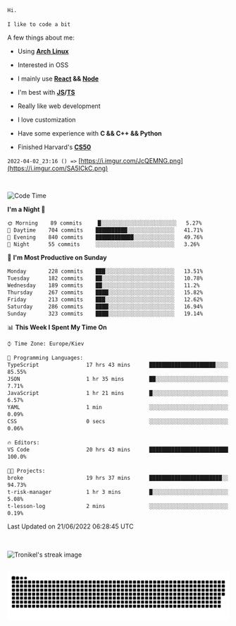 ```
Hi.

I like to code a bit
```

A few things about me:

-   Using **[Arch Linux](https://archlinux.org/)**

-   Interested in OSS

-   I mainly use **[React](https://reactjs.org/) && [Node](https://nodejs.org/en/)**

-   I'm best with **[JS](https://www.javascript.com/)/[TS](https://www.typescriptlang.org/)**

-   Really like web development

-   I love customization

-   Have some experience with **C && C++ && Python**

-   Finished Harvard's **[CS50](https://cs50.harvard.edu)**

`2022-04-02_23:16 () =>` [https://i.imgur.com/JcQEMNG.png](https://i.imgur.com/SA5ICkC.png)

<br>

<!--START_SECTION:waka-->
![Code Time](http://img.shields.io/badge/Code%20Time-703%20hrs%2022%20mins-blue)

**I'm a Night 🦉** 

```text
🌞 Morning    89 commits     █░░░░░░░░░░░░░░░░░░░░░░░░   5.27% 
🌆 Daytime    704 commits    ██████████░░░░░░░░░░░░░░░   41.71% 
🌃 Evening    840 commits    ████████████░░░░░░░░░░░░░   49.76% 
🌙 Night      55 commits     ░░░░░░░░░░░░░░░░░░░░░░░░░   3.26%

```
📅 **I'm Most Productive on Sunday** 

```text
Monday       228 commits    ███░░░░░░░░░░░░░░░░░░░░░░   13.51% 
Tuesday      182 commits    ██░░░░░░░░░░░░░░░░░░░░░░░   10.78% 
Wednesday    189 commits    ██░░░░░░░░░░░░░░░░░░░░░░░   11.2% 
Thursday     267 commits    ████░░░░░░░░░░░░░░░░░░░░░   15.82% 
Friday       213 commits    ███░░░░░░░░░░░░░░░░░░░░░░   12.62% 
Saturday     286 commits    ████░░░░░░░░░░░░░░░░░░░░░   16.94% 
Sunday       323 commits    ████░░░░░░░░░░░░░░░░░░░░░   19.14%

```


📊 **This Week I Spent My Time On** 

```text
⌚︎ Time Zone: Europe/Kiev

💬 Programming Languages: 
TypeScript               17 hrs 43 mins      █████████████████████░░░░   85.55% 
JSON                     1 hr 35 mins        ██░░░░░░░░░░░░░░░░░░░░░░░   7.71% 
JavaScript               1 hr 21 mins        █░░░░░░░░░░░░░░░░░░░░░░░░   6.57% 
YAML                     1 min               ░░░░░░░░░░░░░░░░░░░░░░░░░   0.09% 
CSS                      0 secs              ░░░░░░░░░░░░░░░░░░░░░░░░░   0.06%

🔥 Editors: 
VS Code                  20 hrs 43 mins      █████████████████████████   100.0%

🐱‍💻 Projects: 
broke                    19 hrs 37 mins      ███████████████████████░░   94.73% 
t-risk-manager           1 hr 3 mins         █░░░░░░░░░░░░░░░░░░░░░░░░   5.08% 
t-lesson-log             2 mins              ░░░░░░░░░░░░░░░░░░░░░░░░░   0.19%

```


 Last Updated on 21/06/2022 06:28:45 UTC
<!--END_SECTION:waka-->

<br>

<p><img align="center" src="https://github-readme-streak-stats.herokuapp.com/?user=Tronikelis&theme=dark" alt="Tronikel's streak image" /></p>

<br>

<img title="" src="https://raw.githubusercontent.com/Tronikelis/Tronikelis/output/github-contribution-grid-snake.svg" alt="very cool snake thingey" data-align="left">
